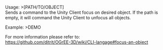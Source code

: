 Usage:  >[PATH/TO/OBJECT]    
Sends a command to the Unity Client focus on desired object. If the path is empty, it will command the Unity Client to unfocus all objects.      


Example:   >DEMO   

For more information please refer to:   
https://github.com/ditrit/OGrEE-3D/wiki/CLI-langage#focus-an-object